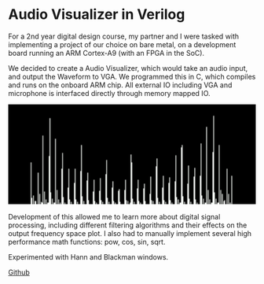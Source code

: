 # Audio Visualizer in Verilog

For a 2nd year digital design course, my partner and I were tasked with implementing a project of our choice on bare metal, on a development board running an ARM Cortex-A9 (with an FPGA in the SoC).

We decided to create a Audio Visualizer, which would take an audio input, and output the Waveform to VGA. We programmed this in C, which compiles and runs on the onboard ARM chip. All external IO including VGA and microphone is interfaced directly through memory mapped IO.

![Screenshot with output](res/img/audiovisualizer.png)

Development of this allowed me to learn more about digital signal processing, including different filtering algorithms and their effects on the output frequency space plot. I also had to manually implement several high performance math functions: pow, cos, sin, sqrt.

Experimented with Hann and Blackman windows.

[Github](https://github.com/dpbaines/DE1-SoC-Audio-Visualizer)